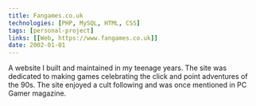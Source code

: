 ```yaml
---
title: Fangames.co.uk
technologies: [PHP, MySQL, HTML, CSS]
tags: [personal-project]
links: [[Web, https://www.fangames.co.uk]]
date: 2002-01-01
---
```


A website I built and maintained in my teenage years. The site was dedicated to making games celebrating the click and point adventures of the 90s. The site enjoyed a cult following and was once mentioned in PC Gamer magazine.
